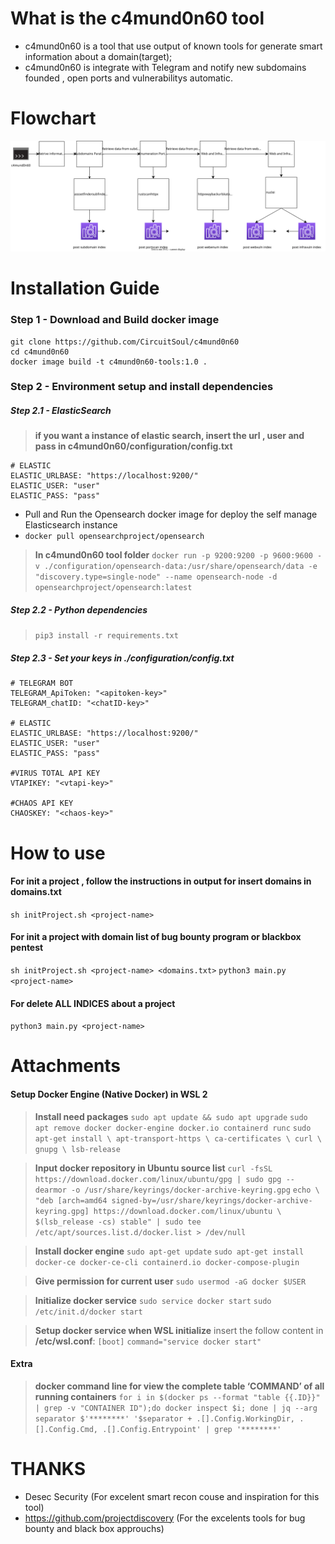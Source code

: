 # What is the c4mund0n60 tool
- c4mund0n60 is a tool that use output of known tools for generate smart information about a domain(target);
- c4mund0n60 is integrate with Telegram and notify new subdomains founded , open ports and vulnerabilitys automatic.

# Flowchart 
![c4mund0n60 flowchart](flowchart.drawio.svg)
# Installation Guide
### Step 1 - Download and Build docker image
```
git clone https://github.com/CircuitSoul/c4mund0n60
cd c4mund0n60
docker image build -t c4mund0n60-tools:1.0 .
```
### Step 2 - Environment setup and install dependencies
##### Step 2.1 - ElasticSearch
> **if you want a instance of elastic search, insert the url , user and pass in c4mund0n60/configuration/config.txt**
>
```
# ELASTIC
ELASTIC_URLBASE: "https://localhost:9200/"
ELASTIC_USER: "user"
ELASTIC_PASS: "pass"
```

- Pull and Run the Opensearch docker image for deploy the self manage Elasticsearch instance
- `docker pull opensearchproject/opensearch`
> **In c4mund0n60 tool folder**
>`docker run -p 9200:9200 -p 9600:9600 -v ./configuration/opensearch-data:/usr/share/opensearch/data -e "discovery.type=single-node" --name opensearch-node -d opensearchproject/opensearch:latest`
##### Step 2.2 - Python dependencies
>`pip3 install -r requirements.txt`
##### Step 2.3 - Set your keys in ./configuration/config.txt
```
# TELEGRAM BOT
TELEGRAM_ApiToken: "<apitoken-key>"
TELEGRAM_chatID: "<chatID-key>"

# ELASTIC
ELASTIC_URLBASE: "https://localhost:9200/"
ELASTIC_USER: "user"
ELASTIC_PASS: "pass"

#VIRUS TOTAL API KEY
VTAPIKEY: "<vtapi-key>"

#CHAOS API KEY
CHAOSKEY: "<chaos-key>"
```
# How to use
#### For init a project , follow the instructions in output for insert domains in domains.txt
`sh initProject.sh <project-name>`

####   For init a project with domain list of bug bounty program or blackbox pentest
`sh initProject.sh <project-name> <domains.txt>`
`python3 main.py <project-name>`

#### For delete ALL INDICES about a project
`python3 main.py <project-name>`

# Attachments
#### Setup Docker Engine (Native Docker) in WSL 2

>**Install need packages**
> `sudo apt update && sudo apt upgrade`
`sudo apt remove docker docker-engine docker.io containerd runc`
`sudo apt-get install \
    apt-transport-https \
    ca-certificates \
    curl \
    gnupg \
    lsb-release`


>**Input docker repository in Ubuntu source list**
> `curl -fsSL https://download.docker.com/linux/ubuntu/gpg | sudo gpg --dearmor -o /usr/share/keyrings/docker-archive-keyring.gpg`
`echo \
  "deb [arch=amd64 signed-by=/usr/share/keyrings/docker-archive-keyring.gpg] https://download.docker.com/linux/ubuntu \
  $(lsb_release -cs) stable" | sudo tee /etc/apt/sources.list.d/docker.list > /dev/null`

>**Install docker engine**
> `sudo apt-get update`
`sudo apt-get install docker-ce docker-ce-cli containerd.io docker-compose-plugin`

> **Give permission for current user**
> `sudo usermod -aG docker $USER`

>**Initialize docker service**
>`sudo service docker start`
`sudo /etc/init.d/docker start`

>**Setup docker service when WSL initialize**
>insert the follow content in **/etc/wsl.conf**:
>`[boot]`
`command="service docker start"`

#### Extra
> **docker command line for view the complete table ‘COMMAND’ of all running containers**
> `for i in $(docker ps --format "table {{.ID}}" | grep -v "CONTAINER ID");do docker inspect $i; done | jq --arg separator $'********' '$separator + .[].Config.WorkingDir, .[].Config.Cmd, .[].Config.Entrypoint' | grep '********'`


# THANKS
- Desec Security (For excelent smart recon couse and inspiration for this tool)
- https://github.com/projectdiscovery (For the excelents tools for bug bounty and black box approuchs)
